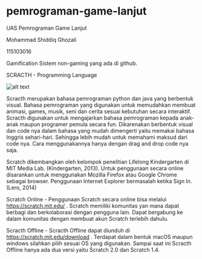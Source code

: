 # pemrograman-game-lanjut

UAS Pemrograman Game Lanjut

Mohammad Shiddiq Ghozali

115103016

Gamification Sistem non-gaming yang ada di github.

SCRACTH - Programming Language

![alt text](https://assets.pcmag.com/media/images/367306-scratch-from-mit.jpg?width=530&height=345)

Scracth merupakan bahasa pemrograman python dan java yang berbentuk visual. Bahasa pemrograman yang digunakan untuk memudahkan membuat    animasi, games, musik, seni dan cerita sesuai kebutuhan secara interaktif. Scracth digunakan untuk mengajarkan bahasa pemrograman kepada anak-anak maupun programer pemula secara fun. Dikarenakan berbentuk visual dan code nya dalam bahasa yang mudah dimengerti yaitu memakai bahasa Inggris sehari-hari. Sehingga lebih mudah untuk memahami maksud dari code nya. Cara menggunakannya hanya dengan drag and drop code nya saja.

Scratch dikembangkan oleh kelompok penelitian Lifelong Kindergarten di MIT Media Lab. (Kindergarten, 2013). Untuk penggunaan secara online disarankan untuk menggunakan Mozilla Firefox atau Google Chrome sebagai browser. Penggunaan Internet Explorer bermasalah ketika Sign In. (Lero, 2014)

Scratch Online - Penggunaan Scratch secara online bisa melalui https://scratch.mit.edu/ . Scratch memiliki komunitas yan mana dapat berbagi dan berkolaborasi dengan pengguna lain. Dapat bergabung ke dalam komunitas dengan membuat akun Scratch terlebih dahulu.

Scracth Offline - Scracth Offline dapat diunduh di https://scratch.mit.edu/download . Terdapat dalam bentuk macOS maupun windows silahkan pilih sesuai OS yang digunakan. Sampai saat ini Scracth Offline hanya ada dua versi yaitu Scratch 2.0 dan Scratch 1.4.







